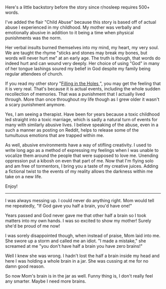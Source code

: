 Here's a little backstory before the story since r/nosleep requires 500+ words. 

I've added the flair "Child Abuse" because this story is based off of actual abuse I experienced in my childhood. My mother was verbally and emotionally abusive in addition to it being a time when physical punishments was the norm. 

Her verbal insults burned themselves into my mind, my heart, my very soul. We are taught the rhyme "sticks and stones may break my bones, but words will never hurt me" at an early age. The truth is though, that words do indeed hurt and can wound very deeply. Her choice of using "God" in many of her tongue lashings soured my belief in God despite my family being regular attendees of church. 

If you read my other story "[Filling in the Holes ](https://www.reddit.com/r/nosleep/comments/vmfjlz/filling_in_the_holes/?utm_medium=android_app&utm_source=share)", you may get the feeling that it is very real. That's because it is actual events, including the whole sudden recollection of memories. That was a punishment that I actually lived through. More than once throughout my life though as I grew older it wasn't a scary punishment anymore. 

Yes, I am seeing a therapist.  Have been for years because a toxic childhood led straight into a toxic marriage, which is sadly a natural turn of events for many with similarly abusive lives. I believe speaking of the abuse, even in a such a manner as posting on Reddit, helps to release some of the tumultuous emotions that are trapped within me. 

As well, abusive environments have a way of stifling creativity. I used to write long ago as a method of expressing my feelings when I was unable to vocalize them around the people that were supposed to love me. Unending oppression put a kibosh on even that part of me. Now that I'm flying solo and am free of tormentors, I bring you a taste of my creative juices. Adding a fictional twist to the events of my reality allows the darkness within me take on a new life. 

Enjoy!

* * * * *

I was always messing up. I could never do anything right. Mom would tell me repeatedly, "If God gave you half a brain, you'd have one!"

Years passed and God never gave me that other half a brain so I took matters into my own hands. I was so excited to show my mother! Surely she'd be proud of me now!

I was sorely disappointed though, when instead of praise, Mom laid into me. She swore up a storm and called me an idiot. "I made a mistake," she screamed at me "you don't have half a brain you have zero brains!"

Well I knew she was wrong. I hadn't lost the half a brain inside my head and here I was holding a whole brain in a jar. She was cussing at me for no damn good reason. 

So now Mom's brain is in the jar as well. Funny thing is, I don't really feel any smarter. Maybe I need more brains.